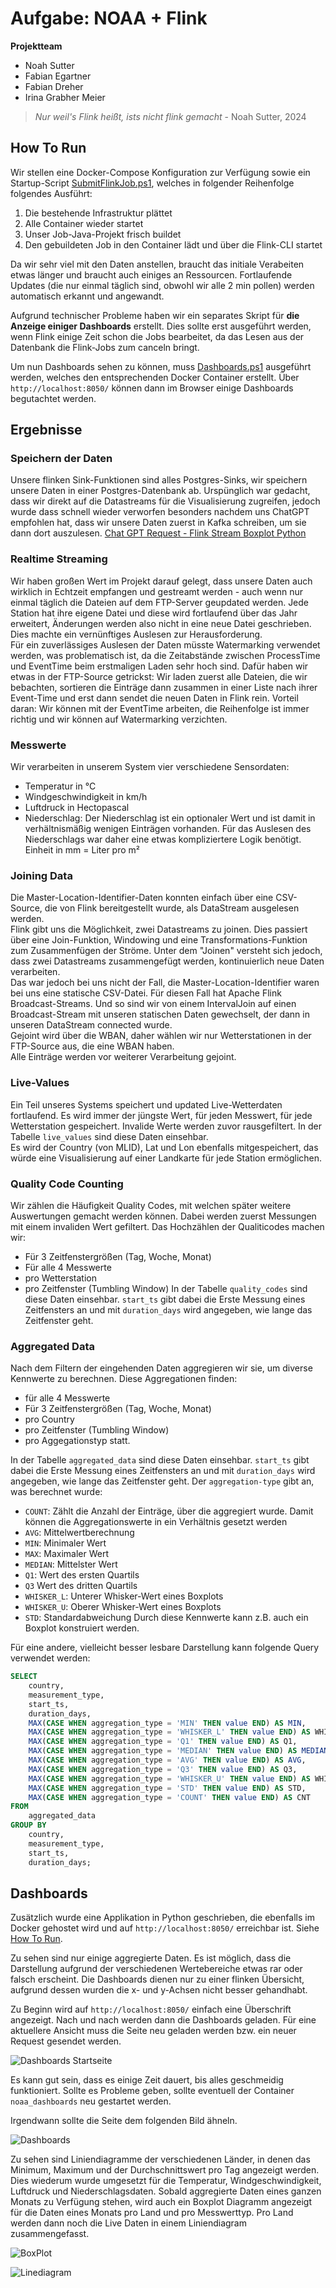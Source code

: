 # Aufgabe: NOAA + Flink

**Projektteam**

- Noah Sutter
- Fabian Egartner
- Fabian Dreher
- Irina Grabher Meier

> _Nur weil's Flink heißt, ists nicht flink gemacht_ - Noah Sutter, 2024

## How To Run

Wir stellen eine Docker-Compose Konfiguration zur Verfügung sowie ein Startup-Script [SubmitFlinkJob.ps1](./SubmitFlinkJob.ps1), welches in folgender Reihenfolge folgendes Ausführt:

1. Die bestehende Infrastruktur plättet
2. Alle Container wieder startet
3. Unser Job-Java-Projekt frisch buildet
4. Den gebuildeten Job in den Container lädt und über die Flink-CLI startet

Da wir sehr viel mit den Daten anstellen, braucht das initiale Verabeiten etwas länger und braucht auch einiges an Ressourcen. Fortlaufende Updates (die nur einmal täglich sind, obwohl wir alle 2 min pollen) werden automatisch erkannt und angewandt.

Aufgrund technischer Probleme haben wir ein separates Skript für **die Anzeige einiger Dashboards** erstellt. Dies sollte erst ausgeführt werden, wenn Flink einige Zeit schon die Jobs bearbeitet, da das Lesen aus der Datenbank die Flink-Jobs zum canceln bringt.

Um nun Dashboards sehen zu können, muss [Dashboards.ps1](./noaa_dashboards/Dashboards.ps1) ausgeführt werden, welches den entsprechenden Docker Container erstellt. Über `http://localhost:8050/` können dann im Browser einige Dashboards begutachtet werden.

## Ergebnisse

### Speichern der Daten

Unsere flinken Sink-Funktionen sind alles Postgres-Sinks, wir speichern unsere Daten in einer Postgres-Datenbank ab. Urspünglich war gedacht, dass wir direkt auf die Datastreams für die Visualisierung zugreifen, jedoch wurde dass schnell wieder verworfen besonders nachdem uns ChatGPT empfohlen hat, dass wir unsere Daten zuerst in Kafka schreiben, um sie dann dort auszulesen. [Chat GPT Request - Flink Stream Boxplot Python](https://chatgpt.com/share/85b3deae-f47f-4872-9713-2023108105cc)

### Realtime Streaming

Wir haben großen Wert im Projekt darauf gelegt, dass unsere Daten auch wirklich in Echtzeit empfangen und gestreamt werden - auch wenn nur einmal täglich die Dateien auf dem FTP-Server geupdated werden. Jede Station hat ihre eigene Datei und diese wird fortlaufend über das Jahr erweitert, Änderungen werden also nicht in eine neue Datei geschrieben. Dies machte ein vernünftiges Auslesen zur Herausforderung. \
Für ein zuverlässiges Auslesen der Daten müsste Watermarking verwendet werden, was problematisch ist, da die Zeitabstände zwischen ProcessTime und EventTime beim erstmaligen Laden sehr hoch sind.
Dafür haben wir etwas in der FTP-Source getrickst: Wir laden zuerst alle Dateien, die wir bebachten, sortieren die Einträge dann zusammen in einer Liste nach ihrer Event-Time und erst dann sendet die neuen Daten in Flink rein. Vorteil daran: Wir können mit der EventTime arbeiten, die Reihenfolge ist immer richtig und wir können auf Watermarking verzichten.

### Messwerte

Wir verarbeiten in unserem System vier verschiedene Sensordaten:

- Temperatur in °C
- Windgeschwindigkeit in km/h
- Luftdruck in Hectopascal
- Niederschlag: Der Niederschlag ist ein optionaler Wert und ist damit in verhältnismäßig wenigen Einträgen vorhanden. Für das Auslesen des Niederschlags war daher eine etwas kompliziertere Logik benötigt. Einheit in mm = Liter pro m²

### Joining Data

Die Master-Location-Identifier-Daten konnten einfach über eine CSV-Source, die von Flink bereitgestellt wurde, als DataStream ausgelesen werden. \
Flink gibt uns die Möglichkeit, zwei Datastreams zu joinen. Dies passiert über eine Join-Funktion, Windowing und eine Transformations-Funktion zum Zusammenfügen der Ströme. Unter dem "Joinen" versteht sich jedoch, dass zwei Datastreams zusammengefügt werden, kontinuierlich neue Daten verarbeiten.\
Das war jedoch bei uns nicht der Fall, die Master-Location-Identifier waren bei uns eine statische CSV-Datei. Für diesen Fall hat Apache Flink Broadcast-Streams. Und so sind wir von einem IntervalJoin auf einen Broadcast-Stream mit unseren statischen Daten gewechselt, der dann in unseren DataStream connected wurde.\
Gejoint wird über die WBAN, daher wählen wir nur Wetterstationen in der FTP-Source aus, die eine WBAN haben.\
Alle Einträge werden vor weiterer Verarbeitung gejoint.

### Live-Values

Ein Teil unseres Systems speichert und updated Live-Wetterdaten fortlaufend. Es wird immer der jüngste Wert, für jeden Messwert, für jede Wetterstation gespeichert. Invalide Werte werden zuvor rausgefiltert. In der Tabelle `live_values` sind diese Daten einsehbar. \
Es wird der Country (von MLID), Lat und Lon ebenfalls mitgespeichert, das würde eine Visualisierung auf einer Landkarte für jede Station ermöglichen.

### Quality Code Counting

Wir zählen die Häufigkeit Quality Codes, mit welchen später weitere Auswertungen gemacht werden können. Dabei werden zuerst Messungen mit einem invaliden Wert gefiltert. Das Hochzählen der Qualiticodes machen wir:

- Für 3 Zeitfenstergrößen (Tag, Woche, Monat)
- Für alle 4 Messwerte
- pro Wetterstation
- pro Zeitfenster (Tumbling Window)
  In der Tabelle `quality_codes` sind diese Daten einsehbar. `start_ts` gibt dabei die Erste Messung eines Zeitfensters an und mit `duration_days` wird angegeben, wie lange das Zeitfenster geht.

### Aggregated Data

Nach dem Filtern der eingehenden Daten aggregieren wir sie, um diverse Kennwerte zu berechnen. Diese Aggregationen finden:

- für alle 4 Messwerte
- Für 3 Zeitfenstergrößen (Tag, Woche, Monat)
- pro Country
- pro Zeitfenster (Tumbling Window)
- pro Aggegationstyp statt.

In der Tabelle `aggregated_data` sind diese Daten einsehbar. `start_ts` gibt dabei die Erste Messung eines Zeitfensters an und mit `duration_days` wird angegeben, wie lange das Zeitfenster geht. Der `aggregation-type` gibt an, was berechnet wurde:

- `COUNT`: Zählt die Anzahl der Einträge, über die aggregiert wurde. Damit können die Aggregationswerte in ein Verhältnis gesetzt werden
- `AVG`: Mittelwertberechnung
- `MIN`: Minimaler Wert
- `MAX`: Maximaler Wert
- `MEDIAN`: Mittelster Wert
- `Q1`: Wert des ersten Quartils
- `Q3` Wert des dritten Quartils
- `WHISKER_L`: Unterer Whisker-Wert eines Boxplots
- `WHISKER_U`: Oberer Whisker-Wert eines Boxplots
- `STD`: Standardabweichung
  Durch diese Kennwerte kann z.B. auch ein Boxplot konstruiert werden.

Für eine andere, vielleicht besser lesbare Darstellung kann folgende Query verwendet werden:

```sql
SELECT
    country,
    measurement_type,
    start_ts,
    duration_days,
    MAX(CASE WHEN aggregation_type = 'MIN' THEN value END) AS MIN,
    MAX(CASE WHEN aggregation_type = 'WHISKER_L' THEN value END) AS WHISKER_L,
    MAX(CASE WHEN aggregation_type = 'Q1' THEN value END) AS Q1,
    MAX(CASE WHEN aggregation_type = 'MEDIAN' THEN value END) AS MEDIAN,
    MAX(CASE WHEN aggregation_type = 'AVG' THEN value END) AS AVG,
    MAX(CASE WHEN aggregation_type = 'Q3' THEN value END) AS Q3,
    MAX(CASE WHEN aggregation_type = 'WHISKER_U' THEN value END) AS WHISKER_U,
    MAX(CASE WHEN aggregation_type = 'STD' THEN value END) AS STD,
    MAX(CASE WHEN aggregation_type = 'COUNT' THEN value END) AS CNT
FROM
    aggregated_data
GROUP BY
    country,
    measurement_type,
    start_ts,
    duration_days;
```

## Dashboards

Zusätzlich wurde eine Applikation in Python geschrieben, die ebenfalls im Docker gehostet wird und auf `http://localhost:8050/` erreichbar ist. Siehe [How To Run](#how-to-run).

Zu sehen sind nur einige aggregierte Daten. Es ist möglich, dass die Darstellung aufgrund der verschiedenen Wertebereiche etwas rar oder falsch erscheint. Die Dashboards dienen nur zu einer flinken Übersicht, aufgrund dessen wurden die x- und y-Achsen nicht besser gehandhabt.

Zu Beginn wird auf `http://localhost:8050/` einfach eine Überschrift angezeigt. Nach und nach werden dann die Dashboards geladen. Für eine aktuellere Ansicht muss die Seite neu geladen werden bzw. ein neuer Request gesendet werden.

![Dashboards Startseite](./resources/startsite.png)

Es kann gut sein, dass es einige Zeit dauert, bis alles geschmeidig funktioniert. Sollte es Probleme geben, sollte eventuell der Container `noaa_dashboards` neu gestartet werden.

Irgendwann sollte die Seite dem folgenden Bild ähneln.

![Dashboards](./resources/dashboards.png)

Zu sehen sind Liniendiagramme der verschiedenen Länder, in denen das Minimum, Maximum und der Durchschnittswert pro Tag angezeigt werden. Dies wiederum wurde umgesetzt für die Temperatur, Windgeschwindigkeit, Luftdruck und Niederschlagsdaten. Sobald aggregierte Daten eines ganzen Monats zu Verfügung stehen, wird auch ein Boxplot Diagramm angezeigt für die Daten eines Monats pro Land und pro Messwerttyp. Pro Land werden dann noch die Live Daten in einem Liniendiagram zusammengefasst.

![BoxPlot](./resources/boxplot.png)

![Linediagram](./resources/linediagram.png)
